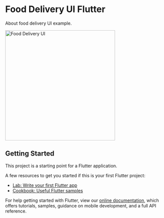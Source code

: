 # Food Delivery UI Flutter

About food delivery UI example.

<img src="https://github.com/BatuhanAydonerDev/food_delivery_ui_flutter/blob/master/app_gif.gif?raw=true" alt="Food Delivery UI" width="350"/>

## Getting Started

This project is a starting point for a Flutter application.

A few resources to get you started if this is your first Flutter project:

- [Lab: Write your first Flutter app](https://flutter.dev/docs/get-started/codelab)
- [Cookbook: Useful Flutter samples](https://flutter.dev/docs/cookbook)

For help getting started with Flutter, view our
[online documentation](https://flutter.dev/docs), which offers tutorials,
samples, guidance on mobile development, and a full API reference.
